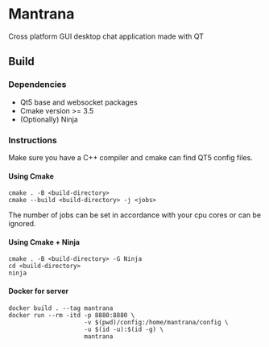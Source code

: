 # Mantrana
Cross platform GUI desktop chat application made with QT

## Build

### Dependencies
* Qt5 base and websocket packages
* Cmake version >= 3.5
* (Optionally) Ninja

### Instructions

Make sure you have a C++ compiler and cmake can find QT5 config files.

#### Using Cmake
```
cmake . -B <build-directory>
cmake --build <build-directory> -j <jobs>
```

The number of jobs can be set in accordance with your cpu cores or can be ignored.

#### Using Cmake + Ninja
```
cmake . -B <build-directory> -G Ninja
cd <build-directory>
ninja
```

#### Docker for server

```
docker build . --tag mantrana
docker run --rm -itd -p 8880:8880 \
                     -v $(pwd)/config:/home/mantrana/config \
                     -u $(id -u):$(id -g) \
                     mantrana
```
